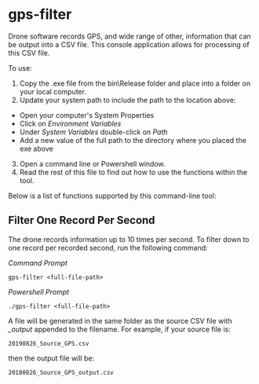 # gps-filter
Drone software records GPS, and wide range of other, information that can be output into a CSV file. This console application allows for processing of this CSV file.

To use:

1. Copy the .exe file from the bin\Release folder and place into a folder on your local computer.
2. Update your system path to include the path to the location above:
  - Open your computer's System Properties
  - Click on *Environment Variables*
  - Under *System Variables* double-click on *Path*
  - Add a new value of the full path to the directory where you placed the exe above
3. Open a command line or Powershell window.
4. Read the rest of this file to find out how to use the functions within the tool.

Below is a list of functions supported by this command-line tool:

## Filter One Record Per Second
The drone records information up to 10 times per second. To filter down to one record per recorded second, run the following command:

*Command Prompt*

    gps-filter <full-file-path>

*Powershell Prompt*

    ./gps-filter <full-file-path>

A file will be generated in the same folder as the source CSV file with *_output* appended to the filename. For example, if your source file is:

    20190826_Source_GPS.csv

then the output file will be:

    20180826_Source_GPS_output.csv
